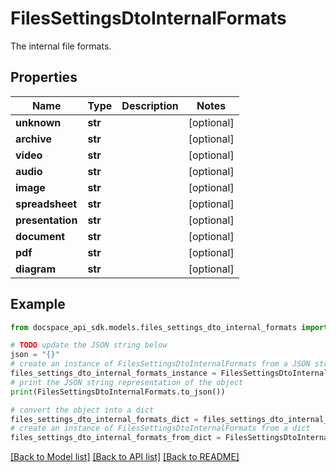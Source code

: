 # FilesSettingsDtoInternalFormats
The internal file formats.

## Properties

Name | Type | Description | Notes
------------ | ------------- | ------------- | -------------
**unknown** | **str** |  | [optional] 
**archive** | **str** |  | [optional] 
**video** | **str** |  | [optional] 
**audio** | **str** |  | [optional] 
**image** | **str** |  | [optional] 
**spreadsheet** | **str** |  | [optional] 
**presentation** | **str** |  | [optional] 
**document** | **str** |  | [optional] 
**pdf** | **str** |  | [optional] 
**diagram** | **str** |  | [optional] 

## Example

```python
from docspace_api_sdk.models.files_settings_dto_internal_formats import FilesSettingsDtoInternalFormats

# TODO update the JSON string below
json = "{}"
# create an instance of FilesSettingsDtoInternalFormats from a JSON string
files_settings_dto_internal_formats_instance = FilesSettingsDtoInternalFormats.from_json(json)
# print the JSON string representation of the object
print(FilesSettingsDtoInternalFormats.to_json())

# convert the object into a dict
files_settings_dto_internal_formats_dict = files_settings_dto_internal_formats_instance.to_dict()
# create an instance of FilesSettingsDtoInternalFormats from a dict
files_settings_dto_internal_formats_from_dict = FilesSettingsDtoInternalFormats.from_dict(files_settings_dto_internal_formats_dict)
```
[[Back to Model list]](../README.md#documentation-for-models) [[Back to API list]](../README.md#documentation-for-api-endpoints) [[Back to README]](../README.md)


